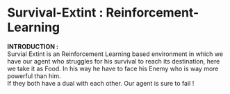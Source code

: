# Survival-Extint : Reinforcement-Learning
<B>INTRODUCTION :</B><br>
Survial Extint is an Reinforcement Learning based environment in which we have our agent
who struggles for his survival to reach its destination, here we take it as Food. 
In his way he have to face his Enemy who is way more powerful than him.<br> If they both have a dual with each 
other. Our agent is sure to fail !
